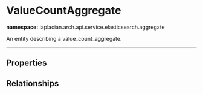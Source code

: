# **ValueCountAggregate**
**namespace:** laplacian.arch.api.service.elasticsearch.aggregate

An entity describing a value_count_aggregate.



---

## Properties

## Relationships